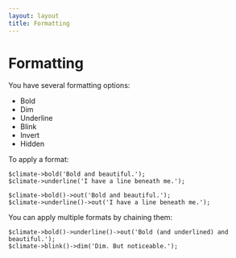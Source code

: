 ```yaml
---
layout: layout
title: Formatting
---
```


Formatting
==============

You have several formatting options:

+ Bold
+ Dim
+ Underline
+ Blink
+ Invert
+ Hidden

To apply a format:

~~~.language-php
$climate->bold('Bold and beautiful.');
$climate->underline('I have a line beneath me.');

$climate->bold()->out('Bold and beautiful.');
$climate->underline()->out('I have a line beneath me.');
~~~

You can apply multiple formats by chaining them:


~~~.language-php
$climate->bold()->underline()->out('Bold (and underlined) and beautiful.');
$climate->blink()->dim('Dim. But noticeable.');
~~~
